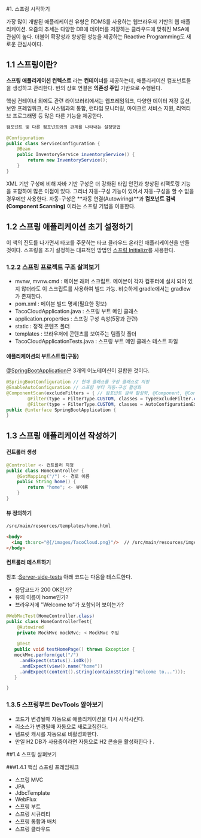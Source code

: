 #1. 스프링 시작하기

가장 많이 개발된 애플리케이션 유형은 RDMS를 사용하는 웹브라우저 기반의 웹 애플리케이션.
요즘의 추세는 다양한 DB에 데이터를 저장하는 클라우드에 맞춰진 MSA에 관심이 높다. 더불어 확장성과 향상된 성능을 제공하는 Reactive Programming도 새로운 관심사이다.


## 1.1 스프링이란?

**스프링 애플리케이션 컨텍스트** 라는 **컨테이너**를 제공하는데, 애플리케이션 컴포넌트들을 생성하고 관리한다.
빈의 상호 연결은 **의존성 주입** 기반으로 수행된다.

핵심 컨테이너 외에도 관련 라이브러리에서는 웹프레임워크, 다양한 데이터 저장 옵션, 보안 프레임워크, 타 시스템과의 통합, 런타임 모니터링, 마이크로 서비스 지원, 리액티브 프로그래밍 등 많은 다른 기능을 제공한다.

```java
컴포넌트 및 다른 컴포넌트와의 관계를 나타내는 설정방법

@Configuration
public class ServiceConfiguration {
    @Bean
    public InventoryService inventoryService() {
        return new InventoryService();
    }
}

```

XML 기반 구성에 비해 자바 기반 구성은 더 강화된 타입 안전과 향상된 리팩토링 기능을 포함하여 많은 이점이 있다.
그리너 자동-구성 기능이 있어서 자동-구성을 할 수 없을 경우에만 사용한다.
자동-구성은 **자동 연결(Autowiring)**과 **컴포넌트 검색(Component Scanning)** 이라는 스프링 기법을 이용한다.

## 1.2 스프링 애플리케이션 초기 설정하기
이 책의 진도를 나가면서 타코를 주문하는 타코 클라우드 온라인 애플리케이션을 만들 것이다.
스프링을 초기 설정하는 대표적인 방법인 [스프링 Initializr](https://start.spring.io/)를 사용한다.

### 1.2.2 스프링 프로젝트 구조 살펴보기
- mvnw, mvnw.cmd : 메이븐 래퍼 스크립트. 메이븐이 각자 컴퓨터에 설치 되어 있지 않더라도 이 스크립트를 사용하여 빌드 가능. 비슷하게 gradle에서는 gradlew가 존재한다.
- pom.xml : 메이븐 빌드 명세(필요한 정보)
- TacoCloudApplication.java : 스프링 부트 메인 클래스
- application.properties : 스프링 구성 속성(5장과 관련)
- static : 정적 콘텐츠 폴더
- templates : 브라우저에 콘텐츠를 보여주는 템플릿 폴더
- TacoCloudApplicationTests.java : 스프링 부트 메인 클래스 테스트 파일


#### 애플리케이션의 부트스트랩(구동)
[@SpringBootApplication](https://docs.spring.io/spring-boot/docs/2.1.13.RELEASE/reference/html/using-boot-using-springbootapplication-annotation.html#using-boot-using-springbootapplication-annotation)은 3개의 어노테이션이 결합한 것이다.
```java
@SpringBootConfiguration // 현재 클래스를 구성 클래스로 지정
@EnableAutoConfiguration // 스프링 부타 자동-구성 활성화
@ComponentScan(excludeFilters = { // 컴포넌트 검색 활성화, @Component, @Controller, @Service
		@Filter(type = FilterType.CUSTOM, classes = TypeExcludeFilter.class),
		@Filter(type = FilterType.CUSTOM, classes = AutoConfigurationExcludeFilter.class) })
public @interface SpringBootApplication {
} 
```

## 1.3 스프링 애플리케이션 작성하기

#### 컨트롤러 생성
```java
@Controller <- 컨트롤러 지정
public class HomeController {
    @GetMapping("/") <- 경로 이름
    public String home() {
        return "home"; <- 뷰이름
    }
}
```

#### 뷰 정의하기 
```html
/src/main/resources/templates/home.html

<body>
  <img th:src="@{/images/TacoCloud.png}"/>  // /src/main/resources/imges/TacoCloud.png를 참조할 수 있다.
</body>
```

#### 컨트롤러 테스트하기
참조 :[Server-side-tests](https://docs.spring.io/spring/docs/current/spring-framework-reference/testing.html#spring-mvc-test-server)
아래 코드는 다음을 테스트한다.
- 응답코드가 200 OK인가?
- 뷰의 이름이 home인가?
- 브라우저에 "Welcome to"가 포함되어 보이는가?
```java
@WebMvcTest(HomeController.class)
public class HomeControllerTest{
    @Autowired
    private MockMvc mockMvc; < MockMvc 주입
    
    @Test
   public void testHomePage() throws Exception {
   mockMvc.perform(get("/")
     .andExpect(status().isOk())
     .andExpect(view().name("home"))
     .andExpect(content().string(containsString("Welcome to...")));
   }

}
```


### 1.3.5 스프링부트 DevTools 알아보기
- 코드가 변경될때 자동으로 애플리케이션을 다시 시작시킨다.
- 리소스가 변경될때 자동으로 새로고침한다.
- 템프릿 캐시를 자동으로 비활성화한다.
- 만일 H2 DB가 사용중이라면 자동으로 H2 콘솔을 활성화한다ㅏ.


##1.4 스프링 살펴보기

###1.4.1 핵심 스프링 프레임워크
- 스프링 MVC
- JPA
- JdbcTemplate
- WebFlux
- 스프링 부트
- 스프링 시큐리티
- 스프링 통합과 배치
- 스프링 클라우드

